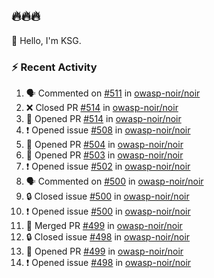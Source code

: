 ## 🔥🔥🔥
👋 Hello, I'm KSG.  

### ⚡ Recent Activity
<!--START_SECTION:activity-->
1. 🗣 Commented on [#511](https://github.com/owasp-noir/noir/issues/511#issuecomment-2612844415) in [owasp-noir/noir](https://github.com/owasp-noir/noir)
2. ❌ Closed PR [#514](https://github.com/owasp-noir/noir/pull/514) in [owasp-noir/noir](https://github.com/owasp-noir/noir)
3. 💪 Opened PR [#514](https://github.com/owasp-noir/noir/pull/514) in [owasp-noir/noir](https://github.com/owasp-noir/noir)
4. ❗ Opened issue [#508](https://github.com/owasp-noir/noir/issues/508) in [owasp-noir/noir](https://github.com/owasp-noir/noir)
5. 💪 Opened PR [#504](https://github.com/owasp-noir/noir/pull/504) in [owasp-noir/noir](https://github.com/owasp-noir/noir)
6. 💪 Opened PR [#503](https://github.com/owasp-noir/noir/pull/503) in [owasp-noir/noir](https://github.com/owasp-noir/noir)
7. ❗ Opened issue [#502](https://github.com/owasp-noir/noir/issues/502) in [owasp-noir/noir](https://github.com/owasp-noir/noir)
8. 🗣 Commented on [#500](https://github.com/owasp-noir/noir/issues/500#issuecomment-2599762553) in [owasp-noir/noir](https://github.com/owasp-noir/noir)
9. 🔒 Closed issue [#500](https://github.com/owasp-noir/noir/issues/500) in [owasp-noir/noir](https://github.com/owasp-noir/noir)
10. ❗ Opened issue [#500](https://github.com/owasp-noir/noir/issues/500) in [owasp-noir/noir](https://github.com/owasp-noir/noir)
11. 🎉 Merged PR [#499](https://github.com/owasp-noir/noir/pull/499) in [owasp-noir/noir](https://github.com/owasp-noir/noir)
12. 🔒 Closed issue [#498](https://github.com/owasp-noir/noir/issues/498) in [owasp-noir/noir](https://github.com/owasp-noir/noir)
13. 💪 Opened PR [#499](https://github.com/owasp-noir/noir/pull/499) in [owasp-noir/noir](https://github.com/owasp-noir/noir)
14. ❗ Opened issue [#498](https://github.com/owasp-noir/noir/issues/498) in [owasp-noir/noir](https://github.com/owasp-noir/noir)
<!--END_SECTION:activity-->
